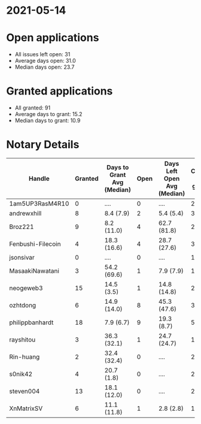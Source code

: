 2021-05-14
==========

# Open applications

- All issues left open: 31
- Average days open: 31.0
- Median days open: 23.7

# Granted applications

- All granted: 91
- Average days to grant: 15.2
- Median days to grant: 10.9

# Notary Details

| Handle            |   Granted | Days to Grant Avg (Median)   |   Open | Days Left Open Avg (Median)   |   Closed (no grant) |
|-------------------|-----------|------------------------------|--------|-------------------------------|---------------------|
| 1am5UP3RasM4R10   |         0 | ....                         |      0 | ....                          |                   2 |
| andrewxhill       |         8 | 8.4  (7.9)                   |      2 | 5.4  (5.4)                    |                  30 |
| Broz221           |         9 | 8.2  (11.0)                  |      4 | 62.7  (81.8)                  |                  20 |
| Fenbushi-Filecoin |         4 | 18.3  (16.6)                 |      4 | 28.7  (27.6)                  |                  32 |
| jsonsivar         |         0 | ....                         |      0 | ....                          |                  13 |
| MasaakiNawatani   |         3 | 54.2  (69.6)                 |      1 | 7.9  (7.9)                    |                  15 |
| neogeweb3         |        15 | 14.5  (3.5)                  |      1 | 14.8  (14.8)                  |                  29 |
| ozhtdong          |         6 | 14.9  (14.0)                 |      8 | 45.3  (47.6)                  |                  33 |
| philippbanhardt   |        18 | 7.9  (6.7)                   |      9 | 19.3  (8.7)                   |                  58 |
| rayshitou         |         3 | 36.3  (32.1)                 |      1 | 24.7  (24.7)                  |                  10 |
| Rin-huang         |         2 | 32.4  (32.4)                 |      0 | ....                          |                   2 |
| s0nik42           |         4 | 20.7  (1.8)                  |      0 | ....                          |                  20 |
| steven004         |        13 | 18.1  (12.0)                 |      0 | ....                          |                  23 |
| XnMatrixSV        |         6 | 11.1  (11.8)                 |      1 | 2.8  (2.8)                    |                  11 |